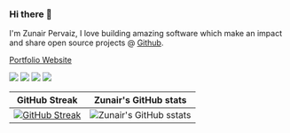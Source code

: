 
<link rel="stylesheet" href="../css/social-circles.min.css">

### Hi there 👋

<p>I'm Zunair Pervaiz, I love building amazing software which make an impact and share open source projects @ <a href="https://github.com/zunairpervaiz">Github</a>.</p>

<p><a href="http://zunairpervaiz.github.io/">Portfolio Website</a></p>
<p>
<a href="https://www.twitter.com/zunair.pervaiz"><img src="https://img.shields.io/badge/twitter-zunairpervaiz-blue" ></a>
<a href="www.facebook.com/zunair.pervaiz"><img src="https://img.shields.io/badge/facebook-zunair.pervaiz-blue" ></a>
 <a href="https://zunairpervaiz.github.io"><img src="https://img.shields.io/badge/zunairpervaiz-portfolio-orange" ></a> 
 <a href="https://stackoverflow.com/users/11157840/zunairpervaiz" target="_blank"><img src="https://img.shields.io/badge/stackoverflow-zunairpervaiz-important" ></a>
 </p>

   

GitHub Streak             |  Zunair's GitHub stats
:-------------------------:|:-------------------------:
 [![GitHub Streak](https://github-readme-streak-stats.herokuapp.com?user=zunairpervaiz&theme=dracula&hide_border=true)](https://git.io/streak-stats) | ![Zunair's GitHub sstats](https://github-readme-stats.vercel.app/api?username=zunairpervaiz&count_private=true&theme=radical)
